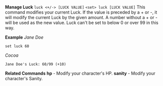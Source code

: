 **Manage Luck**
`luck <+/-> [LUCK VALUE]`
`<set> luck [LUCK VALUE]`
This command modifies your current Luck. If the value is preceded by a + or -, it will modify the current Luck by the given amount. A number without a + or - will be used as the new value. Luck can't be set to below 0 or over 99 in this way.

__Example__
*Jane Doe*
```
set luck 60
```
*Cocoa*
```
Jane Doe's Luck: 60/99 (+10)
```
__Related Commands__
**hp** - Modify your character's HP.
**sanity** - Modify your character's Sanity.
